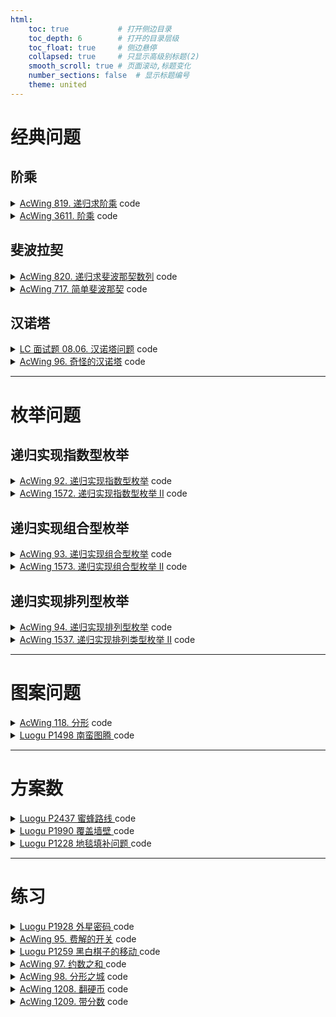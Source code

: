 ```yaml
---
html:
    toc: true           # 打开侧边目录
    toc_depth: 6        # 打开的目录层级
    toc_float: true     # 侧边悬停
    collapsed: true     # 只显示高级别标题(2)
    smooth_scroll: true # 页面滚动,标题变化
    number_sections: false  # 显示标题编号
    theme: united
--- 
```



# 经典问题

## 阶乘

<details><summary><a href="https://www.acwing.com/problem/content/821/" target="_blank">AcWing 819. 递归求阶乘</a> code</summary> 

```cpp
#include <iostream>
using namespace std;

int fact(int n){
    if(n<=1) return 1;      // 结束条件
    int res = n * fact(n-1);// 下一层
    return res;             // 返回fact(n)的结果
}

int main(){
    int n; cin>>n;
    cout<<fact(n);
    return 0;
}
```

</details>

<details><summary><a href="https://www.acwing.com/problem/content/3614/" target="_blank">AcWing 3611. 阶乘</a> code</summary> 

```cpp
#include <iostream>
using namespace std;

const int N=20;

int f[N]={1};   // 阶乘的结果
int n, y1, y2;  

void fact(int u){
    if(u>n) return ;    // 边界条件
    f[u] = f[u-1]*u;    // 计算f[u]
    u=u+1;              // 下一层
    fact(u);
}

int main(){
    cin>>n;
    fact(1);
    for(int i=1; i<=n; i+=2) y1+=f[i];
    for(int i=2; i<=n; i+=2) y2+=f[i];
    cout<<y1<<" "<<y2;
    return 0;
}
```

</details>

## 斐波拉契

<details><summary><a href="https://www.acwing.com/problem/content/822/" target="_blank">AcWing 820. 递归求斐波那契数列</a> code</summary> 

```cpp
#include <iostream>
using namespace std;

int n;

int fib(int u){
    if(u==1 || u==2) return 1;
    return fib(u-1)+fib(u-2);
}

int main(){
    cin>>n;
    cout<<fib(n);
    return 0;
}
```

</details>


<details><summary><a href="https://www.acwing.com/problem/content/719/" target="_blank">AcWing 717. 简单斐波那契</a> code</summary> 


```cpp
#include <iostream>
using namespace std;

const int N=50;

int f[N]={0,1,1};
int n;

int fib(int u){
    if(f[u]) return f[u];
    f[u] = fib(u-1) + fib(u-2);
    return f[u];
}

int main(){
    cin>>n;
    fib(n);
    for(int i=0; i<n; i++) cout<<f[i]<<" ";
    return 0;
}
```

</details>

## 汉诺塔

<details><summary><a href="https://leetcode.cn/problems/hanota-lcci/" target="_blank">LC 面试题 08.06. 汉诺塔问题</a> code</summary> 

```cpp

```

</details>



<details><summary><a href="https://www.acwing.com/problem/content/98/" target="_blank">AcWing 96. 奇怪的汉诺塔</a> code</summary> 

```cpp

```

</details>

---

# 枚举问题
## 递归实现指数型枚举

<details><summary><a href="https://www.acwing.com/problem/content/94/" target="_blank">AcWing 92. 递归实现指数型枚举</a> code</summary> 

```cpp
#include <iostream>
using namespace std;

const int N=20;

int n;

bool st[N]; // 每个数是否选择

void dfs(int u){
    if(u==n+1){
        for(int i=1; i<=n; i++)
            if(st[i]) printf("%d ", i);
        puts("");
        return ;
    }

    st[u] = 1;  // 选择
    dfs(u+1);

    st[u] = 0;  // 不选
    dfs(u+1);
}

int main(){
    cin>>n;
    dfs(1);
    return 0;
}
```

</details>

<details><summary><a href="https://www.acwing.com/problem/content/description/1574/" target="_blank">AcWing 1572. 递归实现指数型枚举 II</a> code</summary> 

```cpp
#include <iostream>
#include <algorithm>
using namespace std;

const int N = 20;

bool st[N];
int a[N];

int n;

void dfs(int u){
    if(u > n){
        for(int i=1; i<=n; i++) 
        if(st[i]) cout<<a[i]<<" ";
        cout<<"\n";
        return ;
    }
    st[u] = 1;
    dfs(u + 1);
    st[u] = 0;
    
    if(a[u] == a[u - 1] && st[u - 1] ) return ;  // 剪枝
    dfs(u + 1);
}

int main(){
    cin>>n;
    for(int i=1; i<=n; i++) cin>>a[i];
    sort(a+1, a+1+n);
    dfs(1);
    return 0;
}
```
</details>


## 递归实现组合型枚举

<details><summary><a href="https://www.acwing.com/problem/content/description/95/" target="_blank">AcWing 93. 递归实现组合型枚举</a> code</summary> 

```cpp
#include <iostream>
using namespace std;

const int N=30;

bool st[N];

int n, m;

void dfs(int u, int k){ // u位 已选k个
    
    if(k+(n-u)+1<m) return ;    // 剪枝
    
    if(k==m){
        for(int i=1; i<=n; i++) 
            if(st[i]) printf("%d ", i);
        puts("");
        return ;
    }
    
    st[u]=1;
    dfs(u+1, k+1);
    
    st[u]=0;
    dfs(u+1, k);
}

int main(){
    cin>>n>>m;
    dfs(1, 0);
    return 0;
}
```
</details>


<details><summary><a href="https://www.acwing.com/problem/content/1575/" target="_blank">AcWing 1573. 递归实现组合型枚举 II</a> code</summary> 

```cpp
#include <iostream>
#include <algorithm>
using namespace std;

const int N = 30;

bool st[N];
int a[N];

int n, m;

void dfs(int u, int k) { // u位 已选k个

    if (k + (n - u) + 1 < m) return;    // 剪枝

    if (k == m) {
        for (int i = 1; i <= n; i++)
            if (st[i]) printf("%d ", a[i]);
        puts("");
        return;
    }

    
    st[u] = 1;
    dfs(u + 1, k + 1);
    
    st[u] = 0;

    int uu = u;
    while (a[u + 1] == a[uu]) u++;

    dfs(u + 1, k);
}

int main() {
    cin >> n >> m;
    for (int i = 1; i <= n; i++) cin >> a[i];
    sort(a + 1, a + 1 + n);
    dfs(1, 0);
    return 0;
}
```
</details>


## 递归实现排列型枚举

<details><summary><a href="https://www.acwing.com/problem/content/96/" target="_blank">AcWing 94. 递归实现排列型枚举</a> code</summary> 

```cpp
#include <iostream>
using namespace std;

const int N=20;

int a[N];
bool st[N];

int n;

void dfs(int u){ // 当前位
    
    if(u>n){
        for(int i=1; i<=n; i++) 
            printf("%d ", a[i]);
        puts("");
        return ;
    }
    
    for(int i=1; i<=n; i++)
        if(!st[i]){
            st[i]=1;
            a[u]=i;
            dfs(u+1);
            st[i] = 0;
        }
}

int main(){
    cin>>n;
    dfs(1);
    
    return 0;
}
```
</details>


<details><summary><a href="https://www.acwing.com/problem/content/1539/" target="_blank">AcWing 1537. 递归实现排列类型枚举 II</a> code</summary> 

```cpp
#include <iostream>
#include <algorithm>
using namespace std;

const int N=20;

int a[N];
int res[N];
bool st[N];

int n;

void dfs(int u){ // 当前位
    
    if(u>n){
        for(int i=1; i<=n; i++) 
            printf("%d ", res[i]);
        puts("");
        return ;
    }
    
    for(int i=1; i<=n; i++)
        if(!st[i]){
            st[i]=1;
            res[u]=a[i];
            dfs(u+1);
            st[i]=0;
            while(a[i]==a[i+1]) i++;
        }
}

int main(){
    cin>>n;
    for(int i=1; i<=n; i++) cin>>a[i];
    sort(a+1, a+1+n);
    dfs(1);
    
    return 0;
}
```

```cpp
#include <iostream>
#include <algorithm>
using namespace std;

const int N=15;

int a[N];
int n; 

int main(){
    cin>>n;
    for(int i=1; i<=n; i++) scanf("%d", a+i);
    sort(a+1, a+1+n);    
        
    do{
        for(int i=1; i<=n; i++)
            printf("%d ", a[i]);
        puts("");
    }while(next_permutation(a+1, a+1+n));
    
    return 0;
}
```

</details>

---

# 图案问题

<details><summary><a href="https://www.acwing.com/problem/content/120/" target="_blank">AcWing 118. 分形</a> code</summary> 

```cpp
#include <iostream>
#include <cstring>
#include <cmath>
using namespace std;

const int N=2023;

char a[N][N];

void dfs(int len, int x, int y){  // 画的长度, 左上角坐标
    if(len==1){
        a[x][y]='X';
        return ;
    }
    dfs(len/3, x, y);                   // 左上
    dfs(len/3, x, y+len/3*2);           // 右上
    dfs(len/3, x+len/3, y+len/3);       // 中间
    dfs(len/3, x+len/3*2, y);           // 左下
    dfs(len/3, x+len/3*2, y+len/3*2);   // 右下
    return ;
}

int main(){
    int n;
    while(cin>>n && n!=-1){
        memset(a, ' ', sizeof a);
        dfs(pow(3, (n-1)), 0, 0);
        
        for(int i=0; i<pow(3, (n-1)); i++, puts(""))
            for(int j=0; j<pow(3, (n-1)); j++)
                printf("%c", a[i][j]);
        puts("-");
    }
    
    return 0;
}
```

</details>


<details><summary><a href="https://www.luogu.com.cn/problem/P1498" target="_blank">Luogu P1498 南蛮图腾 </a> code</summary> 

```cpp
#include <iostream>
#include <string>
#include <vector>
#include <cmath>
using namespace std;

vector<string> res;

int n;

int main(){
    cin>>n;
    string a=" /\\ ";
    string b="/__\\";

    res.insert(res.begin(), b);
    res.insert(res.begin(), a);

    for(int i=1; i<n; i++){ // 向上复制
        string pre;         // 向右复制
        for(int j=1; j<=pow(2, i); j++) pre+=" ";
        for(int j=1; j<=pow(2, i); j++)
            res.insert(res.begin(), pre+res[res.size()-j]+pre),
            res[res.size()-j]+=res[res.size()-j];
    }

    for(auto s: res) cout<<s<<"\n";

    return 0;
}
```

</details>

---

# 方案数

<details><summary><a href="https://www.luogu.com.cn/problem/P2437" target="_blank">Luogu P2437 蜜蜂路线 </a> code</summary> 

```cpp
#include <iostream>
#include <cstring>
#include <algorithm>
using namespace std;

const int N=1e3+10;

string a[N];   

string ADD(string A, string B, bool flg = 1) { // 默认 正序(正整数)输入 正序输出
    if (flg) reverse(A.begin(), A.end()), reverse(B.begin(), B.end());
    string res; int add = 0;    
    for (int i = 0; i < A.size() || i < B.size() || add; i++) {
        if (i < A.size()) add += A[i] - '0';// 取值
        if (i < B.size()) add += B[i] - '0';// 取的A,B相同低位
        res += add % 10 + '0';              // +
        add /= 10;                          // 进位
    }
    if (flg) reverse(res.begin(), res.end());
    return res; // flg == 0 倒叙输入输出模式 (在连续计算时减少reverse次数,以提升性能)
}

int main(){
    int m, n; cin>>m>>n;
    a[m] = "1";
    a[m+1] = "1";

    for(int i=m+2; i<=n; i++)
        a[i] = ADD(a[i-1], a[i-2]);

    cout<<a[n];

    return 0;
}
```

</details>


<details><summary><a href="https://www.luogu.com.cn/problem/P1990" target="_blank">Luogu P1990 覆盖墙壁 </a> code</summary> 

```cpp
#include <iostream>
using namespace std;

const int N=1e6+10;
const int MOD=1e4;
int n;

int dp[N][3];   // 前 i 列, 第 i 列的状态是(0,1,2) 全部伸出、上面伸出、下面伸出 

int main(){
    cin>>n;
    
    dp[0][0]=1;
    
    for(int i=0; i<=n; i++){
        dp[i+1][0] += dp[i][0]; dp[i+1][0]%=MOD;
        dp[i+2][0] += dp[i][0]; dp[i+2][0]%=MOD;
        dp[i+2][1] += dp[i][0]; dp[i+1][1]%=MOD;
        dp[i+2][2] += dp[i][0]; dp[i+2][2]%=MOD;
        dp[i+1][2] += dp[i][1]; dp[i+1][2]%=MOD;
        dp[i+1][0] += dp[i][1]; dp[i+1][0]%=MOD;
        dp[i+1][1] += dp[i][2]; dp[i+1][1]%=MOD;
        dp[i+1][0] += dp[i][2]; dp[i+1][0]%=MOD;
    }
    
    cout<<dp[n][0];
    
    return 0;
}
``` 
</details>


<details><summary><a href="https://www.luogu.com.cn/problem/P1228" target="_blank">Luogu P1228 地毯填补问题 </a> code</summary> 

```cpp

```
</details>

---

# 练习

<details><summary><a href="https://www.luogu.com.cn/problem/P1928" target="_blank">Luogu P1928 外星密码 </a> code</summary> 

```cpp
#include <iostream>
#include <cstring>
using namespace std;

string ans, a;
int i=0;

bool isABC(char c){
    if(c>='A' && c<='Z') return 1;
    return 0;
}

string dfs(){
    string res;
    while(i<a.size() && isABC(a[i])) res+=a[i++];

    if(a[i]=='['){
        i++;
        int n=0;
        while(a[i]>='0' && a[i]<='9') n=n*10+a[i++]-'0';
        string t = dfs();
        for(int j=1; j<=n; j++) res+=t;
        return res+dfs();
    }

    if(a[i]==']') {
        i++;
        return res;
    }

    return res;
}

int main(){
    cin>>a;
    while(i<a.size())
        ans+=dfs(), i++;
    cout<<ans;

    return 0;
}
```

</details>



<details><summary><a href="https://www.acwing.com/problem/content/97/" target="_blank">AcWing 95. 费解的开关</a> code</summary> 

```cpp
#include <iostream>
#include <algorithm>
using namespace std;

const int N=10;

//int dxy[4][2]={{-1,0}, {1,0}, {0,-1}, {0,1}};

// 地图 地图备份
int g[N][N], backup[N][N];
int ans=0x3f3f3f3f;

bool check(){
    for(int i=0; i<5; i++)
        if(!g[4][i]) return 0;
    return 1;
}

void bf(){
    for(int i=0; i<5; i++)
        for(int j=0; j<5; j++)
            backup[i][j]=g[i][j];
}

void rbf(){
    for(int i=0; i<5; i++)
        for(int j=0; j<5; j++)
            g[i][j]=backup[i][j];
}

void change(int x, int y){
    for(int i=0; i<4; i++){
        int nx=x+dxy[i][0];
        int ny=y+dxy[i][1];
        if(nx<0 || ny<0) continue;
        g[nx][ny]^=1;
    }
    g[x][y]^=1;
}

// w是当前已经改变的次数
void dfs(int u, int w){
    
    // 到达边界
    if(u>4){
        // 保存当前地图
        bf();
        // 直接计算下面4层
        for(int i=1; i<5 && w<=6; i++)
            for(int j=0; j<5; j++)
                if(!g[i-1][j])
                    change(i, j), w++;
        
        if(w<=6 && check()) ans=min(ans, w);
        // 恢复回去
        rbf();
        return ;
    }
    
    // 改变
    change(0, u);
    dfs(u+1, w+1);
    change(0, u);
    
    // 不改变
    dfs(u+1, w);
}


int main(){
    int n;
    cin>>n;
    
    while(n--){
        ans=0x3f3f3f3f;
        
        for(int i=0; i<5; i++)
            for(int j=0; j<5; j++){
                scanf("%1d", &g[i][j]);
                backup[i][j]=g[i][j];
            }
        
        // 第一排的第几个点
        // 已经改变了几次
        dfs(0, 0);
        
        if(ans==0x3f3f3f3f)
            puts("-1");
        else
            cout<<ans<<"\n";
    }
    
    return 0;
}
```
</details>

<details><summary><a href="https://www.luogu.com.cn/problem/P1259" target="_blank">Luogu P1259 黑白棋子的移动 </a> code</summary> 

```cpp
#include <iostream>
#include <cstring>
using namespace std;

const int N=110;

string a;
int n;

void dfs(int mid){    // 当前中点位置

    if(mid==3) return ;

    cout<<a<<"\n";

    swap(a[mid-1], a[2*mid]);
    swap(a[mid], a[2*mid+1]);

    cout<<a<<"\n";
    
    swap(a[mid-1], a[2*mid-2]);
    swap(a[mid], a[2*mid+1-2]);
    
    dfs(mid-1);
}

int main(){
    cin>>n;
    for(int i=1; i<=n; i++) a+='o';
    for(int i=1; i<=n; i++) a+='*'; a+="--";

    dfs(n);

    cout<<"ooo*o**--"; for(int i=1; i<n-3; i++) cout<<"*o"; cout<<"*\n";
    cout<<"o--*o**oo"; for(int i=1; i<n-3; i++) cout<<"*o"; cout<<"*\n";
    cout<<"o*o*o*--o"; for(int i=1; i<n-3; i++) cout<<"*o"; cout<<"*\n";
    cout<<"--o*o*o*o"; for(int i=1; i<n-3; i++) cout<<"*o"; cout<<"*";

    return 0;
}
```

</details>

<details><summary><a href="https://www.acwing.com/problem/content/99/" target="_blank">AcWing 97. 约数之和 </a> code</summary> 

```cpp

```
</details>

<details><summary><a href="https://www.acwing.com/problem/content/100/" target="_blank">AcWing 98. 分形之城</a> code</summary> 

```cpp

```
</details>

<details><summary><a href="https://www.acwing.com/problem/content/1210/" target="_blank">AcWing 1208. 翻硬币</a> code</summary> 

```cpp
#include <iostream>
#include <cstring>
#include <algorithm>
using namespace std;

string a, b;

void cg(int i){
    if(a[i] == '*') a[i] = 'o';
    else a[i] ='*';
    if(a[i+1] == '*') a[i+1] = 'o';
    else a[i+1] ='*';
}

int main(){
    int ans=0;
    cin>>a>>b;
    for(int i=0; i<a.size()-1; i++)
        if(a[i] != b[i])
            cg(i), ans++;
    cout<<ans;
    return 0;
}

```
</details>

<details><summary><a href="https://www.acwing.com/problem/content/1211/" target="_blank">AcWing 1209. 带分数</a> code</summary> 

```cpp
#include <iostream>
#include <cstring>
#include <algorithm>
using namespace std;

int a[11]={0,1,2,3,4,5,6,7,8,9};

int getnum(int i, int j){
    int res=0;
    while(i<=j) res = res*10 + a[i++];
    return res;
}

int main(){
    cin>>*a;
    do{
        for(int i=1; i<=7; i++)
            for(int j=i+1; j<=8; j++){
                int A = getnum(1, i);
                int B = getnum(i+1, j);
                int C = getnum(j+1, 9);
                
                if(A + B/C == *a && B%C==0) a[10]++;
            }
    }while(next_permutation(a+1, a+10));
    
    cout<<a[10];
    
    return 0;
}
```
</details>


